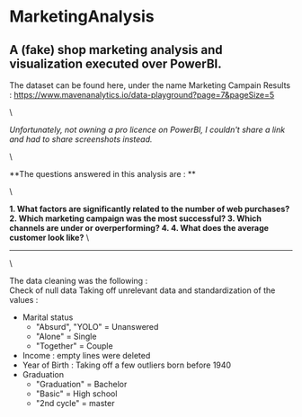 # MarketingAnalysis
## A (fake) shop marketing analysis and visualization executed over PowerBI.

The dataset can be found here, under the name Marketing Campain Results : https://www.mavenanalytics.io/data-playground?page=7&pageSize=5

\\

*Unfortunately, not owning a pro licence on PowerBI, I couldn't share a link and had to share screenshots instead.*

\\

**The questions answered in this analysis are : **

\\

**1. What factors are significantly related to the number of web purchases?
2. Which marketing campaign was the most successful?
3. Which channels are under or overperforming?
4. 4. What does the average customer look like?**
\\

-------------------------------

\

The data cleaning was the following : 
\
Check of null data
Taking off unrelevant data and standardization of the values :  
- Marital status
    - "Absurd", "YOLO" = Unanswered
    - "Alone" = Single
    - "Together" = Couple
- Income : empty lines were deleted
- Year of Birth : Taking off a few outliers born before 1940
- Graduation
    - "Graduation" = Bachelor
    - "Basic" = High school 
    - "2nd cycle" = master
